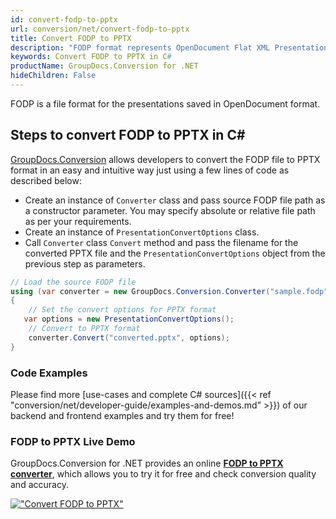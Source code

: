 ```yaml
---
id: convert-fodp-to-pptx
url: conversion/net/convert-fodp-to-pptx
title: Convert FODP to PPTX
description: "FODP format represents OpenDocument Flat XML Presentation with .fodp extension. Learn how to convert FODP to PPTX file programmatically in C# language using GroupDocs.Conversion for .NET library."
keywords: Convert FODP to PPTX in C#
productName: GroupDocs.Conversion for .NET
hideChildren: False
---
```


FODP is a file format for the presentations saved in OpenDocument format.

## Steps to convert FODP to PPTX in C#

[GroupDocs.Conversion](https://products.groupdocs.com/conversion/net) allows developers to convert the FODP file to PPTX format in an easy and intuitive way just using a few lines of code as described below:

* Create an instance of `Converter` class and pass source FODP file path as a constructor parameter. You may specify absolute or relative file path as per your requirements. 
* Create an instance of `PresentationConvertOptions` class.
* Call `Converter` class `Convert` method and pass the filename for the converted PPTX file and the `PresentationConvertOptions` object from the previous step as parameters.

```csharp
// Load the source FODP file
using (var converter = new GroupDocs.Conversion.Converter("sample.fodp"))
{
    // Set the convert options for PPTX format
   var options = new PresentationConvertOptions();
    // Convert to PPTX format
    converter.Convert("converted.pptx", options);
}
```

### Code Examples

Please find more [use-cases and complete C# sources]({{< ref "conversion/net/developer-guide/examples-and-demos.md" >}}) of our backend and frontend examples and try them for free!

### FODP to PPTX Live Demo

GroupDocs.Conversion for .NET provides an online [**FODP to PPTX converter**](https://products.groupdocs.app/conversion/fodp-to-pptx), which allows you to try it for free and check conversion quality and accuracy.

[!["Convert FODP to PPTX"](conversion/net/images/convert-to-pptx/convert-fodp-to-pptx.png)](https://products.groupdocs.app/conversion/fodp-to-pptx)